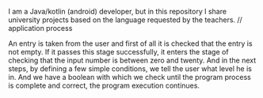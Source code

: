 I am a Java/kotlin (android) developer, but in this repository I share university projects based on the language requested by the teachers.
// application process

An entry is taken from the user and first of all it is checked that the entry is not empty. If it passes this stage successfully, it enters the stage of checking that the input number is between zero and twenty. And in the next steps, by defining a few simple conditions, we tell the user what level he is in. And we have a boolean with which we check until the program process is complete and correct, the program execution continues.
